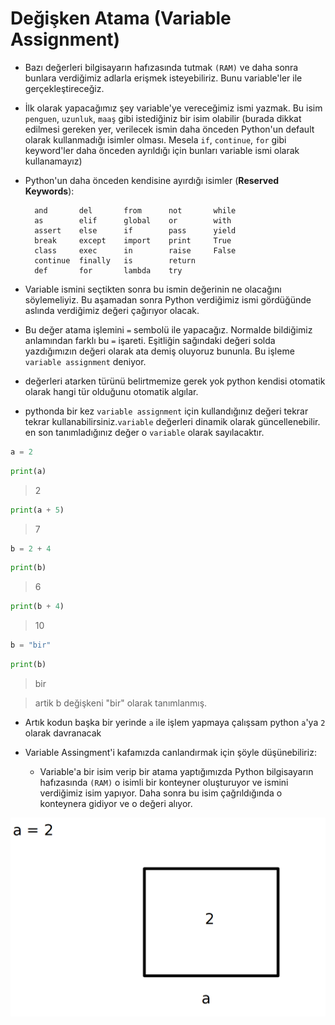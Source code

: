 # Değişken Atama (Variable Assignment)

- Bazı değerleri bilgisayarın hafızasında tutmak `(RAM)` ve daha sonra bunlara verdiğimiz adlarla erişmek isteyebiliriz. Bunu variable'ler ile gerçekleştireceğiz.

- İlk olarak yapacağımız şey variable'ye vereceğimiz ismi yazmak. Bu isim `penguen`, `uzunluk`, `maaş` gibi istediğiniz bir isim olabilir (burada dikkat edilmesi gereken yer, verilecek ismin daha önceden Python'un default olarak kullanmadığı isimler olması. Mesela `if`, `continue`, `for` gibi keyword'ler daha önceden ayrıldığı için bunları variable ismi olarak kullanamayız)

- Python'un daha önceden kendisine ayırdığı isimler (**Reserved Keywords**):

        and       del       from      not       while    
        as        elif      global    or        with     
        assert    else      if        pass      yield    
        break     except    import    print     True         
        class     exec      in        raise     False         
        continue  finally   is        return             
        def       for       lambda    try


- Variable ismini seçtikten sonra bu ismin değerinin ne olacağını söylemeliyiz. Bu aşamadan sonra Python verdiğimiz ismi gördüğünde aslında verdiğimiz değeri çağırıyor olacak.

- Bu değer atama işlemini `=` sembolü ile yapacağız. Normalde bildiğimiz anlamından farklı bu `=` işareti. Eşitliğin sağındaki değeri solda yazdığımızın değeri olarak ata demiş oluyoruz bununla. Bu işleme `variable assignment` deniyor.
- değerleri atarken türünü belirtmemize gerek yok python kendisi otomatik olarak hangi tür olduğunu otomatik algılar.
- pythonda bir kez `variable assignment` için kullandığınız değeri tekrar tekrar kullanabilirsiniz.`variable` değerleri dinamik olarak güncellenebilir. en son tanımladığınız değer o `variable` olarak sayılacaktır.
```python
a = 2
```

```python
print(a)
```

> 2

```python
print(a + 5)
```

>  7

```python
b = 2 + 4
```

```python
print(b)
```

> 6


```python
print(b + 4)
```

> 10

```python
b = "bir"
```
```python
print(b)
```

> bir

>artik b değişkeni "bir" olarak tanımlanmış.

- Artık kodun başka bir yerinde `a` ile işlem yapmaya çalışsam python `a`'ya `2` olarak davranacak

- Variable Assingment'i kafamızda canlandırmak için şöyle düşünebiliriz:
    - Variable'a bir isim verip bir atama yaptığımızda Python bilgisayarın hafızasında `(RAM)` o isimli bir konteyner oluşturuyor ve ismini verdiğimiz isim yapıyor. Daha sonra bu isim çağrıldığında o konteynera gidiyor ve o değeri alıyor.

![](https://raw.githubusercontent.com/Kodluyoruz/taskforce/main/python-basics/degisken-atama/figures/variable_assignment.png)

